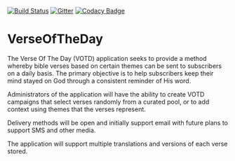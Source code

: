 [![Build Status](https://travis-ci.org/crafton/VerseOfTheDay.svg?branch=development)](https://travis-ci.org/crafton/VerseOfTheDay)
[![Gitter](https://badges.gitter.im/crafton/VerseOfTheDay.svg)](https://gitter.im/crafton/VerseOfTheDay?utm_source=badge&utm_medium=badge&utm_campaign=pr-badge&utm_content=badge)
[![Codacy Badge](https://api.codacy.com/project/badge/Grade/ba259c6d5e4c4212bf3d4af080e9f501)](https://www.codacy.com/app/crafton-williamsjr/VerseOfTheDay?utm_source=github.com&amp;utm_medium=referral&amp;utm_content=crafton/VerseOfTheDay&amp;utm_campaign=Badge_Grade)

# VerseOfTheDay

The Verse Of The Day (VOTD) application seeks to provide a method whereby bible verses based on certain themes can be sent to subscribers on a daily basis. The primary objective is to help subscribers keep their mind stayed on God through a consistent reminder of His word.

Administrators of the application will have the ability to create VOTD campaigns that select verses randomly from a curated pool, or to add context using themes that the verses represent.

Delivery methods will be open and initially support email with future plans to support SMS and other media.

The application will support multiple translations and versions of each verse stored.
